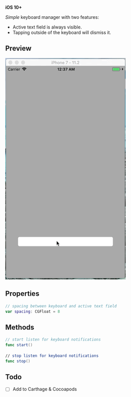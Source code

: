 **iOS 10+**

*Simple* keyboard manager with two features:

* Active text field is always visible.
* Tapping outside of the keyboard will dismiss it.

## Preview

![Preview](preview.gif)

## Properties

```swift
// spacing between keyboard and active text field
var spacing: CGFloat = 8
```

## Methods

```swift
// start listen for keyboard notifications
func start()

// stop listen for keyboard notifications
func stop()
```

## Todo

- [ ] Add to Carthage & Cocoapods
